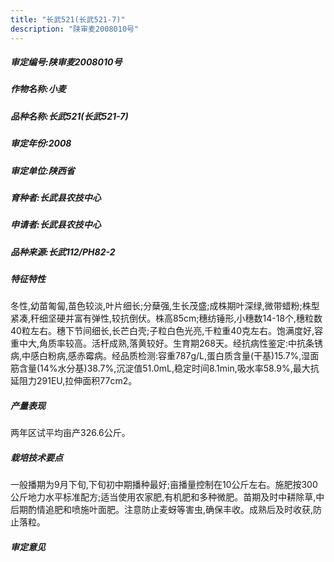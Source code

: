 ```yaml
---
title: "长武521(长武521-7)"
description: "陕审麦2008010号"
---
```

##### 审定编号:陕审麦2008010号

##### 作物名称:小麦

##### 品种名称:长武521(长武521-7)

##### 审定年份:2008

##### 审定单位:陕西省

##### 育种者:长武县农技中心

##### 申请者:长武县农技中心

##### 品种来源:长武112/PH82-2

##### 特征特性
冬性,幼苗匍匐,苗色较淡,叶片细长;分蘖强,生长茂盛;成株期叶深绿,微带蜡粉;株型紧凑,秆细坚硬并富有弹性,较抗倒伏。株高85cm;穗纺锤形,小穗数14-18个,穗粒数40粒左右。穗下节间细长,长芒白壳;子粒白色光亮,千粒重40克左右。饱满度好,容重中大,角质率较高。活杆成熟,落黄较好。生育期268天。经抗病性鉴定:中抗条锈病,中感白粉病,感赤霉病。经品质检测:容重787g/L,蛋白质含量(干基)15.7%,湿面筋含量(14%水分基)38.7%,沉淀值51.0mL,稳定时间8.1min,吸水率58.9%,最大抗延阻力291EU,拉伸面积77cm2。

##### 产量表现
两年区试平均亩产326.6公斤。

##### 栽培技术要点
一般播期为9月下旬,下旬初中期播种最好;亩播量控制在10公斤左右。施肥按300公斤地力水平标准配方;适当使用农家肥,有机肥和多种微肥。苗期及时中耕除草,中后期酌情追肥和喷施叶面肥。注意防止麦蚜等害虫,确保丰收。成熟后及时收获,防止落粒。

##### 审定意见


